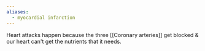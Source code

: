 ```yaml
---
aliases:
  - myocardial infarction
---
```

Heart attacks happen because the three [[Coronary arteries]] get blocked & our heart can't get the nutrients that it needs.